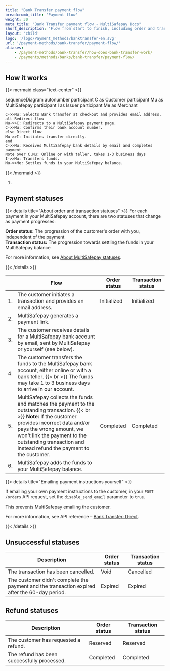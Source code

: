 ```yaml
---
title: "Bank Transfer payment flow"
breadcrumb_title: 'Payment flow'
weight: 30
meta_title: "Bank Transfer payment flow - MultiSafepay Docs"
short_description: "Flow from start to finish, including order and transaction status changes"
layout: 'child'
logo: '/logo/Payment_methods/banktransfer-en.svg'
url: '/payment-methods/bank-transfer/payment-flow/'
aliases: 
    - /payment-methods/bank-transfer/how-does-bank-transfer-work/
    - /payments/methods/banks/bank-transfer/payment-flow/
---
```


## How it works

{{< mermaid class="text-center" >}}

sequenceDiagram
    autonumber
    participant C as Customer
    participant Mu as MultiSafepay
    participant I as Issuer
    participant Me as Merchant

    C->>Mu: Selects Bank transfer at checkout and provides email address.
    alt Redirect flow
    Mu->>C: Redirects to a MultiSafepay payment page.
    C->>Mu: Confirms their bank account number. 
    else Direct flow
    Mu->>I: Initiates transfer directly.
    end
    C->>Mu: Receives MultiSafepay bank details by email and completes payment
    Note over C,Mu: Online or with teller, takes 1-3 business days
    I->>Mu: Transfers funds. 
    Mu->>Me: Settles funds in your MultiSafepay balance.

{{< /mermaid >}}

1. 

## Payment statuses 

{{< details title="About order and transaction statuses" >}}
For each payment in your MultiSafepay account, there are two statuses that change as payment progresses:

**Order status:** The progression of the customer's order with you, independent of the payment  
**Transaction status:** The progression towards settling the funds in your MultiSafepay balance

For more information, see [About MultiSafepay statuses](/payments/multisafepay-statuses/).

{{< /details >}}

|   | Flow | Order status | Transaction status |
|---|---|---|---|
| 1. | The customer initiates a transaction and provides an email address. | Initialized | Initialized |
| 2. | MultiSafepay generates a payment link. |   |  |
| 3. | The customer receives details for a MultiSafepay bank account by email, sent by MultiSafepay or yourself (see below).  |   |  |
| 4. | The customer transfers the funds to the MultiSafepay bank account, either online or with a bank teller. {{< br >}} The funds may take 1 to 3 business days to arrive in our account. | | |
| 5. | MultiSafepay collects the funds and matches the payment to the outstanding transaction. {{< br >}} **Note:** If the customer provides incorrect data and/or pays the wrong amount, we won't link the payment to the outstanding transaction and instead refund the payment to the customer. | Completed | Completed |
| 6. | MultiSafepay adds the funds to your MultiSafepay balance.| | |

{{< details title="Emailing payment instructions yourself" >}}

If emailing your own payment instructions to the customer, in your `POST /orders` API request, set the `disable_send_email` parameter to `true`. 

This prevents MultiSafepay emailing the customer.

For more information, see API reference – [Bank Transfer: Direct](/api/#request-to-pay).

{{< /details >}}

## Unsuccessful statuses

| Description | Order status | Transaction status |
|---|---|---|
| The transaction has been cancelled. | Void   | Cancelled   |
| The customer didn't complete the payment and the transaction expired after the 60-day period. | Expired | Expired |

## Refund statuses

| Description | Order status | Transaction status |
|---|---|---|
| The customer has requested a refund. | Reserved | Reserved |
| The refund has been successfully processed. | Completed | Completed |







